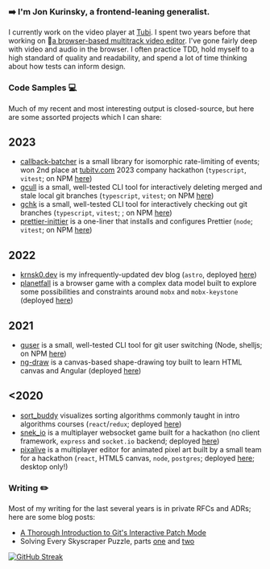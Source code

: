 ### ➡️ I'm Jon Kurinsky, a frontend-leaning generalist.
I currently work on the video player at [Tubi](https://code.tubitv.com/). I spent two years before that working on 🎥[a browser-based multitrack video editor](https://www.screencastify.com/products/video-editor). I've gone fairly deep with video and audio in the browser. I often practice TDD, hold myself to a high standard of quality and readability, and spend a lot of time thinking about how tests can inform design.

### Code Samples 💻
Much of my recent and most interesting output is closed-source, but here are some assorted projects which I can share:

## 2023
* [callback-batcher](https://github.com/krnsk0/callback-batcher) is a small library for isomorphic rate-limiting of events; won 2nd place at [tubitv.com](tubitv.com) 2023 company hackathon (`typescript`, `vitest`; on NPM [here](https://www.npmjs.com/package/callback-batcher))
* [gcull](https://github.com/krnsk0/gcull) is a small, well-tested CLI tool for interactively deleting merged and stale local git branches (`typescript`, `vitest`; on NPM [here](https://www.npmjs.com/package/gcull))
* [gchk](https://githib.com/krnsk0/gchk) is a small, well-tested CLI tool for interactively checking out git branches (`typescript`, `vitest`; ; on NPM [here](https://www.npmjs.com/package/gchk))
 * [prettier-inittier](https://github.com/krnsk0/prettier-inittier/) is a one-liner that installs and configures Prettier (`node`; `vitest`; on NPM [here](https://www.npmjs.com/package/prettier-inittier))

## 2022
* [krnsk0.dev](https://github.com/krnsk0/krnsk0.dev) is my infrequently-updated dev blog (`astro`, deployed [here](https://krnsk0.dev/))
* [planetfall](https://github.com/krnsk0/idler/) is a browser game with a complex data model built to explore some possibilities and constraints around `mobx` and `mobx-keystone` (deployed [here](https://idler-demo.vercel.app/))

## 2021
* [guser](https://github.com/krnsk0/guser) is a small, well-tested CLI tool for git user switching (Node, shelljs; on NPM [here](https://www.npmjs.com/package/guser))
* [ng-draw](https://github.com/krnsk0/ng-draw/) is a canvas-based shape-drawing toy built to learn HTML canvas and Angular (deployed [here](https://ng-draw.vercel.app/))

## <2020
* [sort_buddy](https://github.com/krnsk0/sort_buddy) visualizes sorting algorithms commonly taught in intro algorithms courses (`react`/`redux`; deployed [here](https://krnsk0.github.io/sort_buddy/))
* [snek_io](https://github.com/krnsk0/snek_io) is a multiplayer websocket game built for a hackathon (no client framework, `express` and `socket.io` backend; deployed [here](https://snekio.fly.dev/))
* [pixalive](https://github.com/pixalive/pixalive) is a multiplayer editor for animated pixel art built by a small team for a hackathon (`react`, HTML5 canvas, `node`, `postgres`; deployed [here](https://pixalive.fly.dev/); desktop only!)

### Writing ✏️
Most of my writing for the last several years is in private RFCs and ADRs; here are some blog posts:
* [A Thorough Introduction to Git's Interactive Patch Mode](https://dev.to/krnsk0/a-thorough-introduction-to-git-s-interactive-patch-mode-4bl6)
* Solving Every Skyscraper Puzzle, parts [one](https://www.krnsk0.dev/writing/skyscraper-puzzle-1) and [two](https://www.krnsk0.dev/writing/skyscraper-puzzle-2)


[![GitHub Streak](https://streak-stats.demolab.com?user=krnsk0&theme=radical&hide_border=true&date_format=M%20j%5B%2C%20Y%5D)](https://git.io/streak-stats)
